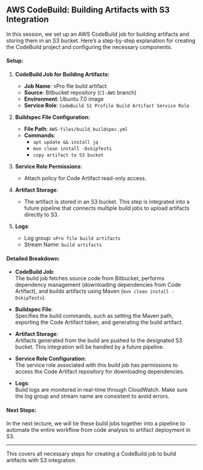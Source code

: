 ## AWS CodeBuild: Building Artifacts with S3 Integration

In this session, we set up an AWS CodeBuild job for building artifacts and storing them in an S3 bucket. Here’s a step-by-step explanation for creating the CodeBuild project and configuring the necessary components.

#### **Setup:**

1. **CodeBuild Job for Building Artifacts:**
   - **Job Name**: vPro file build artifact
   - **Source**: Bitbucket repository (`CI-AWS` branch)
   - **Environment**: Ubuntu 7.0 image
   - **Service Role**: `CodeBuild 51 Profile Build Artifact Service Role`

2. **Buildspec File Configuration:**
   - **File Path**: `AWS-files/build_buildspec.yml`
   - **Commands**:
     - `apt update && install jq`
     - `mvn clean install -DskipTests`
     - `copy artifact to S3 bucket`

3. **Service Role Permissions**:
   - Attach policy for Code Artifact read-only access.

4. **Artifact Storage**:
   - The artifact is stored in an S3 bucket. This step is integrated into a future pipeline that connects multiple build jobs to upload artifacts directly to S3.

5. **Logs**:
   - Log group: `vPro file build artifacts`
   - Stream Name: `build artifacts`

#### **Detailed Breakdown:**

- **CodeBuild Job**:  
  The build job fetches source code from Bitbucket, performs dependency management (downloading dependencies from Code Artifact), and builds artifacts using Maven (`mvn clean install -DskipTests`).

- **Buildspec File**:  
  Specifies the build commands, such as setting the Maven path, exporting the Code Artifact token, and generating the build artifact.

- **Artifact Storage**:  
  Artifacts generated from the build are pushed to the designated S3 bucket. This integration will be handled by a future pipeline.

- **Service Role Configuration**:  
  The service role associated with this build job has permissions to access the Code Artifact repository for downloading dependencies.

- **Logs**:  
  Build logs are monitored in real-time through CloudWatch. Make sure the log group and stream name are consistent to avoid errors.

#### **Next Steps**:  
In the next lecture, we will tie these build jobs together into a pipeline to automate the entire workflow from code analysis to artifact deployment in S3.

---

This covers all necessary steps for creating a CodeBuild job to build artifacts with S3 integration.
